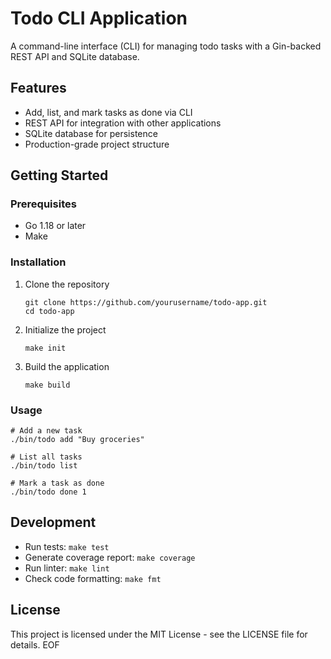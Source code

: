 # Todo CLI Application

A command-line interface (CLI) for managing todo tasks with a Gin-backed REST API and SQLite database.

## Features

- Add, list, and mark tasks as done via CLI
- REST API for integration with other applications
- SQLite database for persistence
- Production-grade project structure

## Getting Started

### Prerequisites

- Go 1.18 or later
- Make

### Installation

1. Clone the repository
   ```
   git clone https://github.com/yourusername/todo-app.git
   cd todo-app
   ```

2. Initialize the project
   ```
   make init
   ```

3. Build the application
   ```
   make build
   ```

### Usage

```
# Add a new task
./bin/todo add "Buy groceries"

# List all tasks
./bin/todo list

# Mark a task as done
./bin/todo done 1
```

## Development

- Run tests: `make test`
- Generate coverage report: `make coverage`
- Run linter: `make lint`
- Check code formatting: `make fmt`

## License

This project is licensed under the MIT License - see the LICENSE file for details.
EOF
